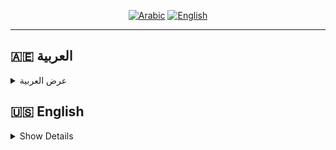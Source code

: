 <!-- Language Tabs -->
<p align="center">
  <a href="#arabic"><img src="https://img.shields.io/badge/العربية-🇦🇪-green?style=for-the-badge" alt="Arabic"></a>
  <a href="#english"><img src="https://img.shields.io/badge/English-🇺🇸-blue?style=for-the-badge" alt="English"></a>
</p>

---
<!-- Arabic Section -->

<h2 id="arabic">🇦🇪 العربية</h2>

<details>

<summary>عرض العربية</summary>

<p dir="rtl" style="text-align: right;">
FlowAI هو تطبيق أندرويد مفتوح المصدر يستخدم خدمة إمكانية الوصول (Accessibility Service) الذكية ليمكنك من كتابة أوامر <code>/ai</code> في أي مكان تكتب فيه.  
عند كتابة <code>/ai</code> متبوعة بطلبك، يقوم التطبيق بإرسالها إلى واجهة برمجة تطبيقات Google Gemini AI ويستبدل الأمر مباشرة بردّ ذكي ومهني بدون الحاجة للتبديل بين التطبيقات أو النسخ واللصق.
</p>
---

## ✨ ما هو FlowAI؟

- تطبيق ذكي يعتمد على Accessibility Service.  
- يمكنك تشغيل أوامر AI مباشرة أثناء الكتابة.  
- لا حاجة لاستبدال لوحة المفاتيح.  
- يستخدم Google Gemini API.  
- مفتوح المصدر مع تحكم كامل للمبرمج بمفاتيح API الخاصة به.

---

## 🌟 المشكلة التي أحلها

- الإزعاج الناتج عن التنقل بين التطبيقات عند الحاجة إلى نصوص مهنية أو مصقولة.  
- الحاجة لأداة AI تعمل في نفس المكان الذي تكتب فيه.  
- الحفاظ على تدفق كتابة سلس ومن دون انقطاع.

---

## 🚀 الميزات الرئيسية

- تشغيل AI في أي مكان بكتابة <code>/ai</code>.  
- استبدال ذكي وفوري للنص المدخل بالنص الناتج من AI.  
- يعمل مع أي لوحة مفاتيح مثل Gboard و SwiftKey.  
- لا يحتاج إلى استبدال لوحة المفاتيح.  
- يضمن خصوصيتك ولا يخزن بياناتك.

---

## 🔒 الخصوصية

خصوصيتك أولوية قصوى! 🛡️  
FlowAI لا يخزن أو يشارك بيانات نصوصك. ينشط فقط عند كتابة <code>/ai</code> — كل شيء يتم بأمان وشفافية.

---

## 📥 التحميل

يمكنك تحميل أحدث إصدار من FlowAI من صفحة الإصدارات على GitHub:  
[تحميل FlowAI](https://github.com/MohamedAlkindi/flow_ai/releases)

---

## 🚀 كيفية البدء

**الطريقة الأسهل:**  
حمّل التطبيق مباشرة من صفحة الإصدارات وثبته على جهازك.

**أو من المصدر:**  
1. استنساخ المستودع:  
   ```bash
   git clone https://github.com/MohamedAlkindi/flow_ai.git

2. أضف مفتاح API الخاص بـ Google Gemini في التطبيق.


3. بناء وتشغيل التطبيق:

flutter run


4. فعل خدمة إمكانية الوصول (Accessibility Service) الخاصة بـ FlowAI في إعدادات أندرويد.


5. ابدأ الكتابة في أي مكان:

/ai اكتب اعتذارًا مهنيًا للرد المتأخر

وسترى رد AI ذكيًا يُستبدل مباشرة بطلبك!




---

## 🎥 معاينة التطبيق


https://github.com/user-attachments/assets/0291a027-9a8c-43b3-9189-8978a0d6c6d8

---

## 📸 لقطات الشاشة
<img width="400" height="800" alt="SmartSelect_٢٠٢٥٠٨١٠_١٧٠٩٠٤" src="https://github.com/user-attachments/assets/42a86a67-e44f-40a9-a46d-592970141e3e" />
<img width="400" height="800" alt="SmartSelect_٢٠٢٥٠٨١٠_١٧٠٩٢٣" src="https://github.com/user-attachments/assets/d55b9883-f8fc-47cb-a240-d8142bdd725a" />
<img width="400" height="800" alt="SmartSelect_٢٠٢٥٠٨١٠_١٧٠٩٣٦" src="https://github.com/user-attachments/assets/60ee6bd3-0e97-4142-be2b-b95f590e6532" />

---

## 🤝 المساهمة

نرحب بالمساهمات والاقتراحات!
للمساهمة أو التعاون، لا تتردد بالتواصل على:
bakirmohamedsami@gmail.com


---

## ❤️ شكرًا لدعمك! استمتع بالكتابة السلسة مع FlowAI.


---
</details>
<h2 id="english">🇺🇸 English</h2>
<details>
  <summary>Show Details</summary>
FlowAI is an open-source Android app using a smart Accessibility Service that lets you type /ai commands anywhere you write.
When you type /ai followed by your prompt, the app sends it to the Google Gemini AI API and instantly replaces your command with a polished AI-generated reply — no app switching or copy-pasting needed.


---

## ✨ What is FlowAI?

- A smart Accessibility Service-based app.

- Trigger AI commands directly as you type.

- No keyboard replacement needed.

- Uses Google Gemini API.

- Fully open source with developers control over API keys.



---

## 🌟 The Problem I Solve

- The annoying hassle of switching apps when you want professional or polished writing.

- The need for an AI tool working directly where you type.

- Keeping your typing flow uninterrupted and smooth.



---

## 🚀 Core Features

- Trigger AI anywhere by typing /ai.

- Instant, smart inline replacement of your typed request with AI output.

- Works with any keyboard like Gboard, SwiftKey, etc.

- No keyboard replacement needed.

- Privacy-first — does not store your text data.



---

## 🔒 Privacy

Your privacy is paramount! 🛡️
FlowAI does not store or share your text data. It only activates when /ai is typed — everything happens securely and transparently.


---

## 📥 Download

You can download the latest release of FlowAI from the GitHub releases page:
[Download FlowAI](https://github.com/MohamedAlkindi/flow_ai/releases)


---

## 🚀 Getting Started

The easiest way:
Download the app directly from the [Release Page](https://github.com/MohamedAlkindi/flow_ai/releases)
 and install it on your device.

Or from source:

1. Clone the repo:

git clone https://github.com/MohamedAlkindi/flow_ai.git


2. Add your Google Gemini API key in the app.


3. Build and run the app:

flutter run


4. Enable the FlowAI Accessibility Service in Android settings.


5. Start typing anywhere:

/ai write a professional apology for late reply

and watch your request instantly replaced with smart AI text!




---

## 🎥 App Preview


https://github.com/user-attachments/assets/fbe0a5b3-0d91-4363-a324-b19ee59ac06a


---

## 📸 Screenshots
<img width="400" height="800" alt="SmartSelect_20250810_170035" src="https://github.com/user-attachments/assets/d696e763-7fe0-4e01-905b-a70f0ad8b245" />
<img width="400" height="800" alt="SmartSelect_20250810_170255_1" src="https://github.com/user-attachments/assets/b12abce4-9b0b-40b1-8dd8-6434c68a8652" />
<img width="400" height="800" alt="SmartSelect_20250810_170332" src="https://github.com/user-attachments/assets/49bf3595-614f-4302-b15e-54fb729f3adb" />

---

## 🤝 Contributing

Contributions and suggestions are welcome!
To contribute or collaborate, feel free to reach out at:
bakirmohamedsami@gmail.com


---

## ❤️ Thanks for your support! Enjoy seamless typing with FlowAI.
